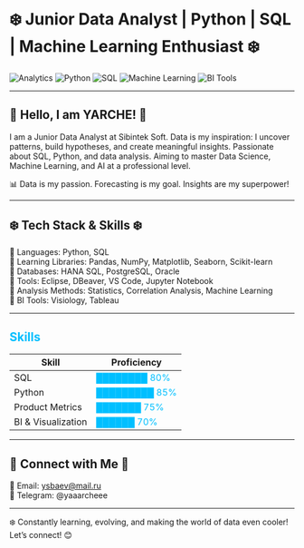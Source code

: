 # ❄️ Junior Data Analyst | Python | SQL | Machine Learning Enthusiast ❄️

![Analytics](https://img.shields.io/badge/Data%20Analytics-Icy%20Passion-blue?style=for-the-badge)
![Python](https://img.shields.io/badge/Python-Frosty%20Love-cyan?style=for-the-badge)
![SQL](https://img.shields.io/badge/SQL-Frozen%20Mastery-lightblue?style=for-the-badge)
![Machine Learning](https://img.shields.io/badge/Machine%20Learning-Cold%20Precision-darkblue?style=for-the-badge)
![BI Tools](https://img.shields.io/badge/BI%20Tools-Visiology%20%7C%20Tableau-blue?style=for-the-badge)

---

## 🧊 Hello, I am YARCHE! 🧊

I am a Junior Data Analyst at Sibintek Soft. Data is my inspiration: I uncover patterns, build hypotheses, and create meaningful insights. Passionate about SQL, Python, and data analysis. Aiming to master Data Science, Machine Learning, and AI at a professional level.

📊 Data is my passion. Forecasting is my goal. Insights are my superpower!

---

## ❄️ Tech Stack & Skills ❄️

🔹 Languages: Python, SQL  
🔹 Learning Libraries: Pandas, NumPy, Matplotlib, Seaborn, Scikit-learn  
🔹 Databases: HANA SQL, PostgreSQL, Oracle  
🔹 Tools: Eclipse, DBeaver, VS Code, Jupyter Notebook  
🔹 Analysis Methods: Statistics, Correlation Analysis, Machine Learning  
🔹 BI Tools: Visiology, Tableau

---

## <span style="color:#00BFFF">Skills</span>

| Skill                    | Proficiency                      |
|--------------------------|----------------------------------|
| SQL                  | <span style="color:#00BFFF">████████ 80%</span>       |
| Python               | <span style="color:#00BFFF">█████████ 85%</span>      |
| Product Metrics      | <span style="color:#00BFFF">███████ 75%</span>        |
| BI & Visualization   | <span style="color:#00BFFF">██████ 70%</span>         |
---

## 🧊 Connect with Me 🧊

📧 Email: ysbaev@mail.ru  
📱 Telegram: @yaaarcheee 

---

❄️ Constantly learning, evolving, and making the world of data even cooler! Let’s connect! 😊
